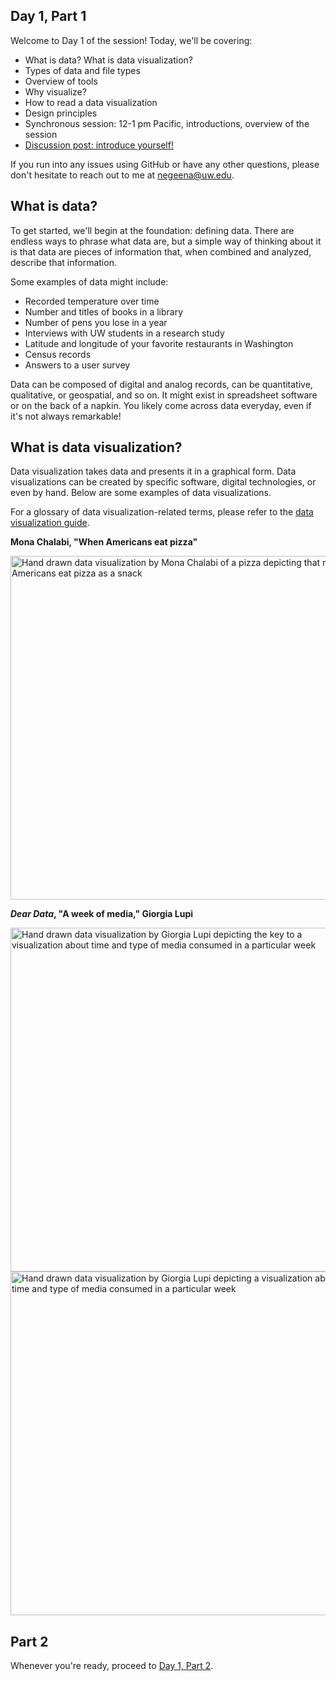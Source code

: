 ## Day 1, Part 1
Welcome to Day 1 of the session! Today, we'll be covering: 
* What is data? What is data visualization?
* Types of data and file types
* Overview of tools
* Why visualize? 
* How to read a data visualization
* Design principles
* Synchronous session: 12-1 pm Pacific, introductions, overview of the session 
* [Discussion post: introduce yourself!](https://github.com/negeenaghassi/osssdv/discussions/2 "Discussion post: introduce yourself!")

If you run into any issues using GitHub or have any other questions, please don't hesitate to reach out to me at negeena@uw.edu. 

## What is data? 
To get started, we'll begin at the foundation: defining data. There are endless ways to phrase what data are, but a simple way of thinking about it is that data are pieces of information that, when combined and analyzed, describe that information.

Some examples of data might include:
* Recorded temperature over time
* Number and titles of books in a library
* Number of pens you lose in a year
* Interviews with UW students in a research study 
* Latitude and longitude of your favorite restaurants in Washington 
* Census records
* Answers to a user survey 

Data can be composed of digital and analog records, can be quantitative, qualitative, or geospatial, and so on. It might exist in spreadsheet software or on the back of a napkin. You likely come across data everyday, even if it's not always remarkable! 
## What is data visualization? 
Data visualization takes data and presents it in a graphical form. Data visualizations can be created by specific software, digital technologies, or even by hand. Below are some examples of data visualizations. 

For a glossary of data visualization-related terms, please refer to the [data visualization guide](https://guides.lib.uw.edu/datavisualization/glossary "data visualization guide"). 

**Mona Chalabi, "When Americans eat pizza"**

<img src="https://pbs.twimg.com/media/DVnPimwU0AEaI21?format=jpg&name=small" alt="Hand drawn data visualization by Mona Chalabi of a pizza depicting that most Americans eat pizza as a snack" width="550"/>

***Dear Data*, "A week of media," Giorgia Lupi**

<img src="https://images.squarespace-cdn.com/content/v1/54eec73ee4b0ae0904da0e94/1433941845707-GH4P0OIO244E3KNZ0MMG/Giorgia_DearData_27_Back.jpg?format=1000w" alt="Hand drawn data visualization by Giorgia Lupi depicting the key to a visualization about time and type of media consumed in a particular week" width="550"/> 


<img src="https://images.squarespace-cdn.com/content/v1/54eec73ee4b0ae0904da0e94/1433941843429-VKOJQ8KMRSGLMLRTBCGO/Giorgia_DearData_27_Front.jpg?format=1000w" alt="Hand drawn data visualization by Giorgia Lupi depicting a visualization about time and type of media consumed in a particular week" width="550"/> 

## Part 2
Whenever you're ready, proceed to [Day 1, Part 2](https://github.com/negeenaghassi/osssdv/blob/main/Day%201/Day1part2.md "Day 1, Part 2"). 
